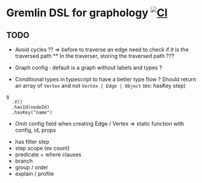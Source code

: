 # Gremlin DSL for graphology [![CI](https://github.com/sim51/graphology-gremlin/actions/workflows/test.yml/badge.svg)](https://github.com/sim51/graphology-gremlin/actions/workflows/test.yml)

## TODO

- Avoid cycles ?? => before to traverse an edge need to check if it is the traversed path
  \*\* In the traverser, storing the traversed path ???
- Graph config : default is a graph without labels and types ?

- Conditional types in typescript to have a better type flow ?
  Should return an array of `Vertex` and not `Vertex | Edge | Object` (ex: hasKey step)

```
g
  .V()
  .hasId(nodeId)
  .hasKey("name")
```

- Omit config field when creating Edge / Vertex
  => static function with config, id, props

* has filter step
* step scope (ex count)
* predicate + where clauses
* branch
* group / order
* explain / profile
